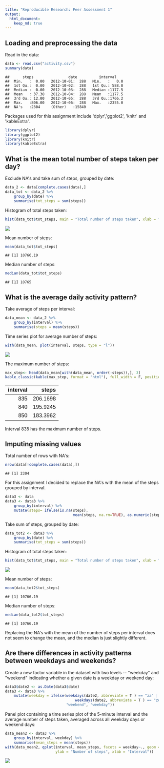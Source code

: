```yaml
---
title: "Reproducible Research: Peer Assessment 1"
output: 
  html_document:
    keep_md: true
---
```


## Loading and preprocessing the data
Read in the data:

```r
data <- read.csv("activity.csv")
summary(data)
```

```
##      steps                date          interval     
##  Min.   :  0.00   2012-10-01:  288   Min.   :   0.0  
##  1st Qu.:  0.00   2012-10-02:  288   1st Qu.: 588.8  
##  Median :  0.00   2012-10-03:  288   Median :1177.5  
##  Mean   : 37.38   2012-10-04:  288   Mean   :1177.5  
##  3rd Qu.: 12.00   2012-10-05:  288   3rd Qu.:1766.2  
##  Max.   :806.00   2012-10-06:  288   Max.   :2355.0  
##  NA's   :2304     (Other)   :15840
```
Packages used for this assignment include 'dplyr','ggplot2',  'knitr' and 'kableExtra'.

```r
library(dplyr)
library(ggplot2)
library(knitr)
library(kableExtra)
```

## What is the mean total number of steps taken per day?
Exclude NA's and take sum of steps, grouped by date:

```r
data_2 <- data[complete.cases(data),]
data_tot <- data_2 %>%
    group_by(date) %>%
    summarise(tot_steps = sum(steps))
```

Histogram of total steps taken:

```r
hist(data_tot$tot_steps, main = "Total number of steps taken", xlab = "steps")
```

![](PA1_template_files/figure-html/unnamed-chunk-2-1.png)<!-- -->
  
Mean number of steps:

```r
mean(data_tot$tot_steps)
```

```
## [1] 10766.19
```
  
Median number of steps:

```r
median(data_tot$tot_steps)
```

```
## [1] 10765
```

## What is the average daily activity pattern?
Take average of steps per interval:

```r
data_mean <- data_2 %>%
    group_by(interval) %>%
    summarise(steps = mean(steps))
```

Time series plot for average number of steps:

```r
with(data_mean, plot(interval, steps, type = "l"))
```

![](PA1_template_files/figure-html/unnamed-chunk-3-1.png)<!-- -->
  
The maximum number of steps:

```r
max_step<- head(data_mean[with(data_mean, order(-steps)),], 3)
kable_classic(kable(max_step, format = "html"), full_width = F, position = "left", font_size = 18, html_font = "Arial")
```

<table class=" lightable-classic" style="font-size: 18px; font-family: Arial; width: auto !important; ">
 <thead>
  <tr>
   <th style="text-align:right;"> interval </th>
   <th style="text-align:right;"> steps </th>
  </tr>
 </thead>
<tbody>
  <tr>
   <td style="text-align:right;"> 835 </td>
   <td style="text-align:right;"> 206.1698 </td>
  </tr>
  <tr>
   <td style="text-align:right;"> 840 </td>
   <td style="text-align:right;"> 195.9245 </td>
  </tr>
  <tr>
   <td style="text-align:right;"> 850 </td>
   <td style="text-align:right;"> 183.3962 </td>
  </tr>
</tbody>
</table>

Interval 835 has the maximum number of steps.

## Imputing missing values
Total number of rows with NA's:

```r
nrow(data[!complete.cases(data),])
```

```
## [1] 2304
```

For this assignment I decided to replace the NA's with the mean of the steps grouped by interval.


```r
data3 <- data
data3 <- data3 %>%
    group_by(interval) %>%
    mutate(steps= ifelse(is.na(steps),
                               mean(steps, na.rm=TRUE), as.numeric(steps)))
```


Take sum of steps, grouped by date:

```r
data_tot2 <- data3 %>%
    group_by(date) %>%
    summarise(tot_steps = sum(steps))
```

Histogram of total steps taken:

```r
hist(data_tot$tot_steps, main = "Total number of steps taken", xlab = "steps")
```

![](PA1_template_files/figure-html/unnamed-chunk-8-1.png)<!-- -->
  
Mean number of steps:

```r
mean(data_tot2$tot_steps)
```

```
## [1] 10766.19
```
  
Median number of steps:

```r
median(data_tot2$tot_steps)
```

```
## [1] 10766.19
```

Replacing the NA's with the mean of the number of steps per interval does not seem to change the mean, and the median is just slightly different.

## Are there differences in activity patterns between weekdays and weekends?

Create a new factor variable in the dataset with two levels -- "weekday" and "weekend" indicating whether a given date is a weekday or weekend day:

```r
data3$date2 <- as.Date(data3$date)
data3 <- data3 %>%
    mutate(weekday = ifelse(weekdays(date2, abbreviate = T ) == "za" | 
                                weekdays(date2, abbreviate = T ) == "zo",
                            "weekend", "weekday"))
```

Panel plot containing a time series plot of the 5-minute interval and the average number of steps taken, averaged across all weekday days or weekend days:

```r
data_mean2 <- data3 %>%
    group_by(interval, weekday) %>%
    summarise(mean_steps = mean(steps))
with(data_mean2, qplot(interval, mean_steps, facets = weekday~., geom = "line",
                       ylab = "Number of steps", xlab = "Interval"))
```

![](PA1_template_files/figure-html/unnamed-chunk-10-1.png)<!-- -->
